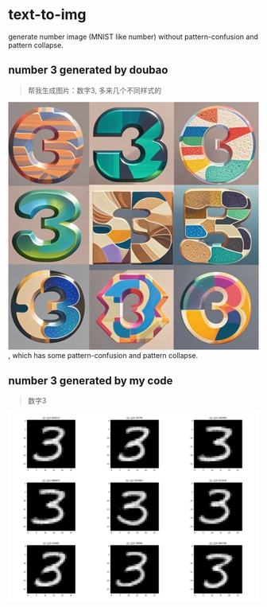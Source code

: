 # text-to-img

generate number image (MNIST like number) without pattern-confusion and pattern collapse.

## number 3 generated by doubao
> 帮我生成图片：数字3, 多来几个不同样式的

![](https://github.com/zzt93/text-to-img-model/blob/533f76de508f9763b71664df50814e8583e22c5a/showcase/3.png), which has some pattern-confusion and pattern collapse.

## number 3 generated by my code
> 数字3

![](https://github.com/zzt93/text-to-img-model/blob/533f76de508f9763b71664df50814e8583e22c5a/showcase/m_3.png)